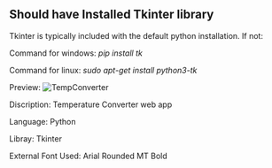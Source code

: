 Should have Installed Tkinter library
-
Tkinter is typically included with the default python installation. If not:

Command for windows: *pip install tk*

Command for linux: *sudo apt-get install python3-tk*

Preview: ![TempConverter](https://github.com/user-attachments/assets/94bc3bb6-a091-403d-916e-126fedc10ed5)

Discription: Temperature Converter web app

Language: Python

Libray: Tkinter

External Font Used: Arial Rounded MT Bold

